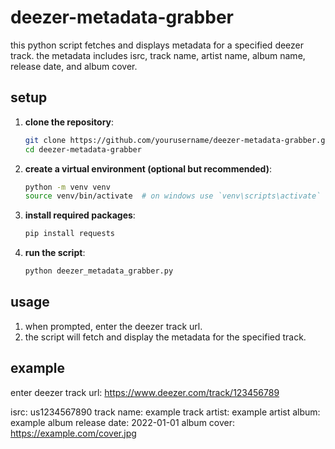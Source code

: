 # deezer-metadata-grabber

this python script fetches and displays metadata for a specified deezer track. the metadata includes isrc, track name, artist name, album name, release date, and album cover.

## setup

1. **clone the repository**:
    ```sh
    git clone https://github.com/yourusername/deezer-metadata-grabber.git
    cd deezer-metadata-grabber
    ```

2. **create a virtual environment (optional but recommended)**:
    ```sh
    python -m venv venv
    source venv/bin/activate  # on windows use `venv\scripts\activate`
    ```

3. **install required packages**:
    ```sh
    pip install requests
    ```

4. **run the script**:
    ```sh
    python deezer_metadata_grabber.py
    ```

## usage

1. when prompted, enter the deezer track url.
2. the script will fetch and display the metadata for the specified track.

## example

enter deezer track url: https://www.deezer.com/track/123456789

isrc: us1234567890
track name: example track
artist: example artist
album: example album
release date: 2022-01-01
album cover: https://example.com/cover.jpg
